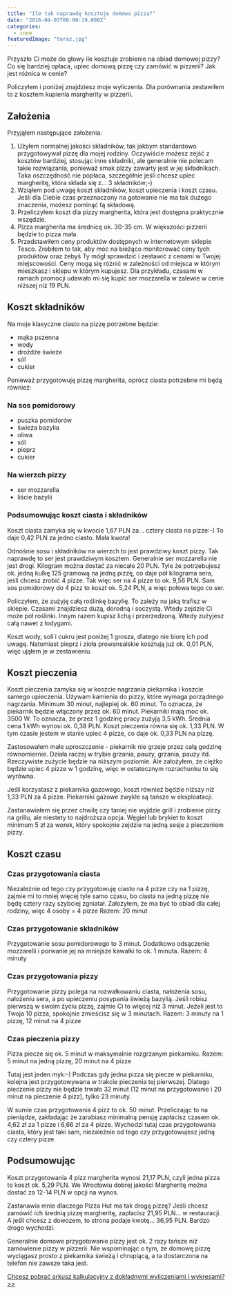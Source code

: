 ```yaml
---
title: "Ile tak naprawdę kosztuje domowa pizza?"
date: "2016-04-03T06:00:19.000Z"
categories: 
  - inne
featuredImage: "teraz.jpg"
---
```


Przyszło Ci może do głowy ile kosztuje zrobienie na obiad domowej pizzy? Co się bardziej opłaca, upiec domową pizzę czy zamówić w pizzerii? Jak jest różnica w cenie?

Policzyłem i poniżej znajdziesz moje wyliczenia. Dla porównania zestawiłem to z kosztem kupienia margherity w pizzerii.

## Założenia

Przyjąłem następujące założenia:

1. Użyłem normalnej jakości składników, tak jakbym standardowo przygotowywał pizzę dla mojej rodziny. Oczywiście możesz zejść z kosztów bardziej, stosując inne składniki, ale generalnie nie polecam takie rozwiązania, ponieważ smak pizzy zawarty jest w jej składnikach. Taka oszczędność nie popłaca, szczegółnie jeśli chcesz upiec margheritę, która składa się z… 3 składników;-)
2. Wziąłem pod uwagę koszt składników, koszt upieczenia i koszt czasu. Jeśli dla Ciebie czas przeznaczony na gotowanie nie ma tak dużego znaczenia, możesz pominąć tą składową.
3. Przeliczyłem koszt dla pizzy margherita, która jest dostępna praktycznie wszędzie.
4. Pizza margherita ma średnicę ok. 30-35 cm. W większości pizzerii będzie to pizza mała.
5. Przedstawiłem ceny produktów dostępnych w internetowym sklepie Tesco. Zrobiłem to tak, aby móc na bieżąco monitorować ceny tych produktów oraz żebyś Ty mógł sprawdzić i zestawić z cenami w Twojej miejscowości. Ceny mogą się różnić w zależności od miejsca w którym mieszkasz i sklepu w którym kupujesz. Dla przykładu, czasami w ramach promocji udawało mi się kupić ser mozzarella w zalewie w cenie niższej niż 19 PLN.

## Koszt składników

Na moje klasyczne ciasto na pizzę potrzebne będzie:

- mąka pszenna
- wody
- drożdże świeże
- sól
- cukier

Ponieważ przygotowuję pizzę margherita, oprócz ciasta potrzebne mi będą również:

### Na sos pomidorowy

- puszka pomidorów
- świeża bazylia
- oliwa
- sól
- pieprz
- cukier

### Na wierzch pizzy

- ser mozzarella
- liście bazylii

### Podsumowując koszt ciasta i składników

Koszt ciasta zamyka się w kwocie 1,67 PLN za… cztery ciasta na pizze:-) To daje 0,42 PLN za jedno ciasto. Mała kwota!

Odnośnie sosu i składników na wierzch to jest prawdziwy koszt pizzy. Tak naprawdę to ser jest prawdziwym kosztem. Generalnie ser mozzarella nie jest drogi. Kilogram można dostać za niecałe 20 PLN. Tyle że potrzebujesz ok. jedną kulkę 125 gramową na jedną pizzę, co daje pół kilograma sera, jeśli chcesz zrobić 4 pizze. Tak więc ser na 4 pizze to ok. 9,56 PLN. Sam sos pomidorowy do 4 pizz to koszt ok. 5,24 PLN, a więc połowa tego co ser.

Policzyłem, że zużyję całą roślinkę bazylię. To zależy na jaką trafisz w sklepie. Czasami znajdziesz dużą, dorodną i soczystą. Wtedy zejdzie Ci może pół roślinki. Innym razem kupisz lichą i przerzedzoną. Wtedy zużyjesz całą nawet z łodygami.

Koszt wody, soli i cukru jest poniżej 1 grosza, dlatego nie biorę ich pod uwagę. Natomiast pieprz i zioła prowansalskie kosztują już ok. 0,01 PLN, więc ująłem je w zestawieniu.

## Koszt pieczenia

Koszt pieczenia zamyka się w koszcie nagrzania piekarnika i koszcie samego upieczenia. Używam kamienia do pizzy, które wymaga porządnego nagrzania. Minimum 30 minut, najlepiej ok. 60 minut. To oznacza, że piekarnik będzie włączony przez ok. 60 minut. Piekarniki mają moc ok. 3500 W. To oznacza, że przez 1 godzinę pracy zużyją 3,5 kWh. Średnia cena 1 kWh wynosi ok. 0,38 PLN. Koszt pieczenia równa się ok. 1,33 PLN. W tym czasie jestem w stanie upiec 4 pizze, co daje ok. 0,33 PLN na pizzę.

Zastosowałem małe uproszczenie - piekarnik nie grzeje przez całą godzinę równomiernie. Działa raczej w trybie grzania, pauzy, grzania, pauzy itd. Rzeczywiste zużycie będzie na niższym poziomie. Ale założyłem, że ciężko będzie upiec 4 pizze w 1 godzinę, więc w ostatecznym rozrachunku to się wyrówna.

Jeśli korzystasz z piekarnika gazowego, koszt również będzie niższy niż 1,33 PLN za 4 pizze. Piekarniki gazowe zwykle są tańsze w eksploatacji.

Zastanawiałem się przez chwilę czy taniej nie wyjdzie grill i zrobienie pizzy na grillu, ale niestety to najdroższa opcja. Węgiel lub brykiet to koszt minimum 5 zł za worek, który spokojnie zejdzie na jedną sesje z pieczeniem pizzy.

## Koszt czasu

### Czas przygotowania ciasta

Niezależnie od tego czy przygotowuję ciasto na 4 pizze czy na 1 pizzę, zajmie mi to mniej więcej tyle samo czasu, bo ciasta na jedną pizzę nie będę cztery razy szybciej zgniatał. Założyłem, że ma być to obiad dla całej rodziny, więc 4 osoby = 4 pizze Razem: 20 minut

### Czas przygotowanie składników

Przygotowanie sosu pomidorowego to 3 minut. Dodatkowo odsączenie mozzarelli i porwanie jej na mniejsze kawałki to ok. 1 minuta. Razem: 4 minuty

### Czas przygotowania pizzy

Przygotowanie pizzy polega na rozwałkowaniu ciasta, nałożenia sosu, nałożeniu sera, a po upieczeniu posypania świeżą bazylią. Jeśli robisz pierwszą w swoim życiu pizzę, zajmie Ci to więcej niż 3 minut. Jeżeli jest to Twoja 10 pizza, spokojnie zmieścisz się w 3 minutach. Razem: 3 minuty na 1 pizzę, 12 minut na 4 pizze

### Czas pieczenia pizzy

Pizza piecze się ok. 5 minut w maksymalnie rozgrzanym piekarniku. Razem: 5 minut na jedną pizzę, 20 minut na 4 pizze

Tutaj jest jeden myk:-) Podczas gdy jedna pizza się piecze w piekarniku, kolejna jest przygotowywana w trakcie pieczenia tej pierwszej. Dlatego pieczenie pizzy nie będzie trwało 32 minut (12 minut na przygotowanie i 20 minut na pieczenie 4 pizz), tylko 23 minuty.

W sumie czas przygotowania 4 pizz to ok. 50 minut. Przeliczając to na pieniądze, zakładając że zarabiasz minimalną pensję zapłacisz czasem ok. 4,62 zł za 1 pizze i 6,66 zł za 4 pizze. Wychodzi tutaj czas przygotowania ciasta, który jest taki sam, niezależnie od tego czy przygotowujesz jedną czy cztery pizze.

## Podsumowując

Koszt przygotowania 4 pizz margherita wynosi 21,17 PLN, czyli jedna pizza to koszt ok. 5,29 PLN. We Wrocławiu dobrej jakości Margheritę można dostać za 12-14 PLN w opcji na wynos.

Zastanawia mnie dlaczego Pizza Hut ma tak drogą pizzę? Jeśli chcesz zamówić ich średnią pizzę margheritę, zapłacisz 21,95 PLN… w restauracji. A jeśli chcesz z dowozem, to strona podaje kwotę… 36,95 PLN. Bardzo drogo wychodzi.

Generalnie domowe przygotowanie pizzy jest ok. 2 razy tańsze niż zamówienie pizzy w pizzerii. Nie wspominając o tym, że domowę pizzę wyciągasz prosto z piekarnika świeżą i chrupiącą, a ta dostarczona na telefon nie zawsze taka jest.

[Chcesz pobrać arkusz kalkulacyjny z dokładnymi wyliczeniami i wykresami? >>](https://docs.google.com/spreadsheets/d/1ps6254A5EXxp1tfWJVwCRsBf7RMCDROyQJoNhSbSiqM/edit#gid=1270894986)
